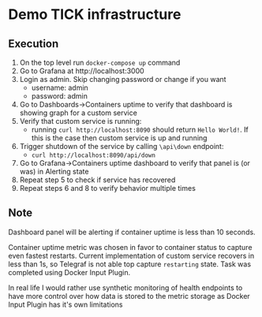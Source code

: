 # Demo TICK infrastructure 

## Execution

1. On the top level run `docker-compose up` command
2. Go to Grafana at http://localhost:3000
3. Login as admin. Skip changing password or change if you want
    - username: admin
    - password: admin
4. Go to Dashboards->Containers uptime to verify that dashboard is showing graph for a custom service
5. Verify that custom service is running:
    - running `curl http://localhost:8090` should return `Hello World!`. If this is the case then custom service is up and running
6. Trigger shutdown of the service by calling `\api\down` endpoint:
    - `curl http://localhost:8090/api/down`
7. Go to Grafana->Containers uptime dashboard to verify that panel is (or was) in Alerting state
8. Repeat step 5 to check if service has recovered
9. Repeat steps 6 and 8 to verify behavior multiple times

## Note
Dashboard panel will be alerting if container uptime is less than 10 seconds.

Container uptime metric was chosen in favor to container status to capture even fastest restarts. Current implementation of custom service recovers in less than 1s, so Telegraf is not able top capture `restarting` state. Task was completed using Docker Input Plugin.

In real life I would rather use synthetic monitoring of health endpoints to have more control over how data is stored to the metric storage as Docker Input Plugin has it's own limitations